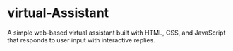 # virtual-Assistant
A simple web-based virtual assistant built with HTML, CSS, and JavaScript that responds to user input with interactive replies.
